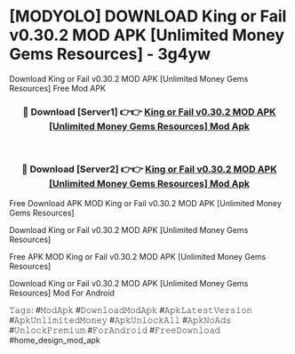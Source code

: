 # [MODYOLO] DOWNLOAD King or Fail v0.30.2 MOD APK [Unlimited Money Gems Resources] - 3g4yw
Download King or Fail v0.30.2 MOD APK [Unlimited Money Gems Resources] Free Mod APK

<div align="center">
<h3>🔴 Download [Server1] 👉👉 <a href="https://apk-comot.site?title=King_or_Fail_v0.30.2_MOD_APK_[Unlimited_Money_Gems_Resources]">King or Fail v0.30.2 MOD APK [Unlimited Money Gems Resources] Mod Apk</a></h3><br>

<h3>🔴 Download [Server2] 👉👉 <a href="https://apk-comot.site?title=King_or_Fail_v0.30.2_MOD_APK_[Unlimited_Money_Gems_Resources]">King or Fail v0.30.2 MOD APK [Unlimited Money Gems Resources] Mod Apk</a></h3>
</div>


Free Download APK MOD King or Fail v0.30.2 MOD APK [Unlimited Money Gems Resources]

Download King or Fail v0.30.2 MOD APK [Unlimited Money Gems Resources] 

Free APK MOD King or Fail v0.30.2 MOD APK [Unlimited Money Gems Resources] 

Download King or Fail v0.30.2 MOD APK [Unlimited Money Gems Resources] Mod For Android

𝚃𝚊𝚐𝚜: #𝙼𝚘𝚍𝙰𝚙𝚔 #𝙳𝚘𝚠𝚗𝚕𝚘𝚊𝚍𝙼𝚘𝚍𝙰𝚙𝚔 #𝙰𝚙𝚔𝙻𝚊𝚝𝚎𝚜𝚝𝚅𝚎𝚛𝚜𝚒𝚘𝚗 #𝙰𝚙𝚔𝚄𝚗𝚕𝚒𝚖𝚒𝚝𝚎𝚍𝙼𝚘𝚗𝚎𝚢 #𝙰𝚙𝚔𝚄𝚗𝚕𝚘𝚌𝚔𝙰𝚕𝚕 #𝙰𝚙𝚔𝙽𝚘𝙰𝚍𝚜 #𝚄𝚗𝚕𝚘𝚌𝚔𝙿𝚛𝚎𝚖𝚒𝚞𝚖 #𝙵𝚘𝚛𝙰𝚗𝚍𝚛𝚘𝚒𝚍 #𝙵𝚛𝚎𝚎𝙳𝚘𝚠𝚗𝚕𝚘𝚊𝚍 #home_design_mod_apk